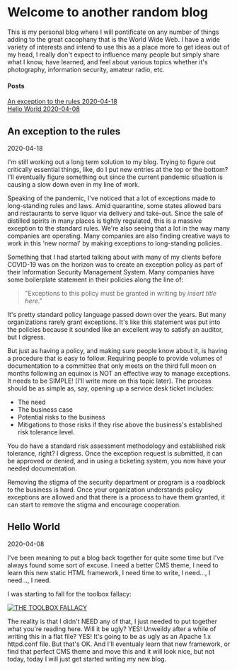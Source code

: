 # Welcome to another random blog

This is my personal blog where I will pontificate on any number of things adding to the great cacophany that is the World Wide Web. I have a wide variety of interests and intend to use this as a place more to get ideas out of my head, I really don't expect to influence many people but simply share what I know, have learned, and feel about various topics whether it's photography, information security, amateur radio, etc.

#### Posts
[An exception to the rules 2020-04-18](#an-exception-to-the-rules)<br/> 
[Hello World 2020-04-08](#hello-world)

## An exception to the rules
2020-04-18

I'm still working out a long term solution to my blog. Trying to figure out critically essential things, like, do I put new entries at the top or the bottom? I'll eventually figure something out since the current pandemic situation is causing a slow down even in my line of work.

Speaking of the pandemic, I've noticed that a lot of exceptions made to long-standing rules and laws. Amid quarantine, some states allowed bars and restaurants to serve liquor via delivery and take-out. Since the sale of distilled spirits in many places is tightly regulated, this is a massive exception to the standard rules. We're also seeing that a lot in the way many companies are operating. Many companies are also finding creative ways to work in this 'new normal' by making exceptions to long-standing policies.

Something that I had started talking about with many of my clients before COVID-19 was on the horizon was to create an exception policy as part of their Information Security Management System. Many companies have some boilerplate statement in their policies along the line of:
>"Exceptions to this policy must be granted in writing by *insert title here*."

It's pretty standard policy language passed down over the years. But many organizations rarely grant exceptions. It's like this statement was put into the policies because it sounded like an excellent way to satisfy an auditor, but I digress.

But just as having a policy, and making sure people know about it, is having a procedure that is easy to follow. Requiring people to provide volumes of documentation to a committee that only meets on the third full moon on months following an equinox is NOT an effective way to manage exceptions. It needs to be SIMPLE! (I'll write more on this topic later). The process should be as simple as, say, opening up a service desk ticket includes: 
  - The need
  - The business case
  - Potential risks to the business
  - Mitigations to those risks if they rise above the business's established risk tolerance level.

You do have a standard risk assessment methodology and established risk tolerance, right? I digress. Once the exception request is submitted, it can be approved or denied, and in using a ticketing system, you now have your needed documentation.

Removing the stigma of the security department or program is a roadblock to the business is hard. Once your organization understands policy exceptions are allowed and that there is a process to have them granted, it can start to remove the stigma and encourage cooperation.

## Hello World
2020-04-08

I've been meaning to put a blog back together for quite some time but I've always found some sort of excuse. I need a better CMS theme, I need to learn this new static HTML framework, I need time to write, I need..., I need..., I need.

I was starting to fall for the toolbox fallacy:

[![THE TOOLBOX FALLACY](http://img.youtube.com/vi/sz4YqwH_6D0/0.jpg)](http://www.youtube.com/watch?v=sz4YqwH_6D0)


The reality is that I didn't NEED any of that, I just needed to put together what you're reading here. Will it be ugly? YES! Unweildy after a while of writing this in a flat file? YES! It's going to be as ugly as an Apache 1.x httpd.conf file. But that's OK. And I'll eventualy learn that new framework, or find that perfect CMS theme and move this and it will look nice, but not today, today I will just get started writing my new blog.
